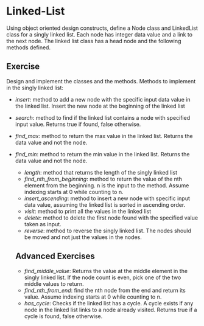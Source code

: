# Linked-List
Using object oriented design constructs, define a Node class and LinkedList class for a singly linked list. Each node has integer data value and a link to the next node. The linked list class has a head node and the following methods defined.

## Exercise
Design and implement the classes and the methods.
Methods to implement in the singly linked list:
  - *insert*: method to add a new node with the specific input data value in the linked list.
              Insert the new node at the beginning of the linked list
  - *search*: method to find if the linked list contains a node with specified input value. Returns true if found, false otherwise.
  - *find_max*: method to return the max value in the linked list. Returns the data value and not the node.
- *find_min*: method to return the min value in the linked list. Returns the data value and not the node.
  - *length*: method that returns the length of the singly linked list
  - *find_nth_from_beginning*: method to return the value of the nth element from the beginning. n is the input to the method.
                               Assume indexing starts at 0 while counting to n.
  - *insert_ascending*: method to insert a new node with specific input data value, assuming the linked list is sorted in ascending order.
  - *visit*: method to print all the values in the linked list
  - *delete*: method to delete the first node found with the specified value taken as input.
  - *reverse*: method to reverse the singly linked list. The nodes should be moved and not just the values in the nodes.

  ## Advanced Exercises
  - *find_middle_value*: Returns the value at the middle element in the singly linked list.
                         If the node count is even, pick one of the two middle values to return.
  - *find_nth_from_end*: find the nth node from the end and return its value. Assume indexing starts at 0 while counting to n.
  - *has_cycle*: Checks if the linked list has a cycle. A cycle exists if any node in the linked list links to a node already visited.
                 Returns true if a cycle is found, false otherwise.

